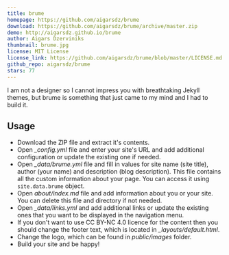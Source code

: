 ```yaml
---
title: brume
homepage: https://github.com/aigarsdz/brume
download: https://github.com/aigarsdz/brume/archive/master.zip
demo: http://aigarsdz.github.io/brume
author: Aigars Dzerviniks
thumbnail: brume.jpg
license: MIT License
license_link: https://github.com/aigarsdz/brume/blob/master/LICENSE.md
github_repo: aigarsdz/brume
stars: 77
---
```


I am not a designer so I cannot impress you with breathtaking Jekyll
themes, but brume is something that just came to my mind and I had to
build it.

## Usage

- Download the ZIP file and extract it's contents.
- Open *_config.yml* file and enter your site's URL and add additional
  configuration or update the existing one if needed.
- Open *_data/brume.yml* file and fill in values for site name (site
  title), author (your name) and description (blog description). This
  file contains all the custom information about your page. You can
  access it using `site.data.brume` object.
- Open *about/index.md* file and add information about you or your
  site. You can delete this file and directory if not needed.
- Open *_data/links.yml* and add additional links or update the
  existing ones that you want to be displayed in the navigation menu.
- If you don't want to use CC BY-NC 4.0 licence for the content then
  you should change the footer text, which is located in
  *_layouts/default.html*.
- Change the logo, which can be found in *public/images* folder.
- Build your site and be happy!
